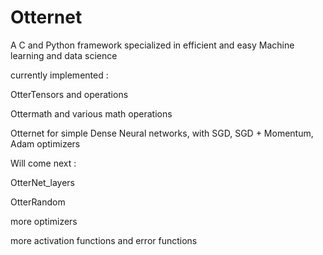# Otternet
A C and Python framework specialized in efficient and easy Machine learning and data science 

currently implemented :

OtterTensors and operations 

Ottermath and various math operations

Otternet for simple Dense Neural networks, with SGD, SGD + Momentum, Adam optimizers

Will come next : 

OtterNet_layers

OtterRandom

more optimizers

more activation functions and error functions
